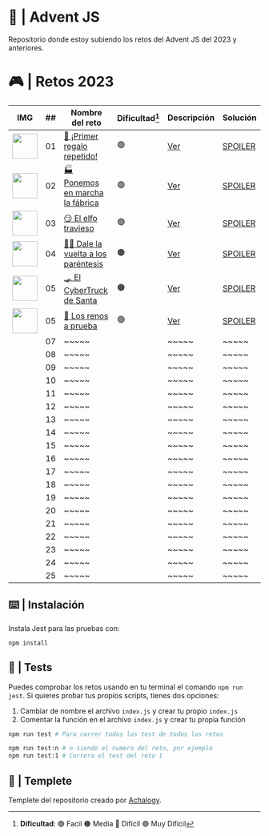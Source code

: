 # 🌟 | Advent JS

Repositorio donde estoy subiendo los retos del Advent JS del 2023 y anteriores.

# 🎮 | Retos 2023

| IMG                                                                                              | ##  | Nombre del reto                                                                 | Dificultad[^1] | Descripción                                                                             | Solución                                                                                  |
| ------------------------------------------------------------------------------------------------ | :-: | ------------------------------------------------------------------------------- | -------------- | --------------------------------------------------------------------------------------- | ----------------------------------------------------------------------------------------- |
| <img src="https://adventjs.dev/challenges-2023/1.png" width="50" style="object-fit: contain;" /> | 01  | [🎁 ¡Primer regalo repetido!](https://adventjs.dev/es/challenges/2023/1)        | 🟢             | [Ver](https://github.com/FabianAlvaradoDonoso/adventjs/blob/main/2023/reto-1/README.md) | [SPOILER](https://github.com/FabianAlvaradoDonoso/adventjs/blob/main/2023/reto-1/main.js) |
| <img src="https://adventjs.dev/challenges-2023/2.png" width="50" style="object-fit: contain;" /> | 02  | [🏭 Ponemos en marcha la fábrica](https://adventjs.dev/es/challenges/2023/2)    | 🟢             | [Ver](https://github.com/FabianAlvaradoDonoso/adventjs/blob/main/2023/reto-2/README.md) | [SPOILER](https://github.com/FabianAlvaradoDonoso/adventjs/blob/main/2023/reto-2/main.js) |
| <img src="https://adventjs.dev/challenges-2023/3.png" width="50" style="object-fit: contain;" /> | 03  | [😏 El elfo travieso](https://adventjs.dev/es/challenges/2023/3)                | 🟢             | [Ver](https://github.com/FabianAlvaradoDonoso/adventjs/blob/main/2023/reto-3/README.md) | [SPOILER](https://github.com/FabianAlvaradoDonoso/adventjs/blob/main/2023/reto-3/main.js) |
| <img src="https://adventjs.dev/challenges-2023/4.png" width="50" style="object-fit: contain;" /> | 04  | [😵‍💫 Dale la vuelta a los paréntesis](https://adventjs.dev/es/challenges/2023/4) | 🟠             | [Ver](https://github.com/FabianAlvaradoDonoso/adventjs/blob/main/2023/reto-4/README.md) | [SPOILER](https://github.com/FabianAlvaradoDonoso/adventjs/blob/main/2023/reto-4/main.js) |
| <img src="https://adventjs.dev/challenges-2023/5.png" width="50" style="object-fit: contain;" /> | 05  | [🛷 El CyberTruck de Santa](https://adventjs.dev/es/challenges/2023/5)          | 🟠             | [Ver](https://github.com/FabianAlvaradoDonoso/adventjs/blob/main/2023/reto-5/README.md) | [SPOILER](https://github.com/FabianAlvaradoDonoso/adventjs/blob/main/2023/reto-5/main.js) |
| <img src="https://adventjs.dev/challenges-2023/6.png" width="50" style="object-fit: contain;" /> | 05  | [🦌 Los renos a prueba](https://adventjs.dev/es/challenges/2023/5)              | 🟢             | [Ver](https://github.com/FabianAlvaradoDonoso/adventjs/blob/main/2023/reto-6/README.md) | [SPOILER](https://github.com/FabianAlvaradoDonoso/adventjs/blob/main/2023/reto-6/main.js) |
|                                                                                                  | 07  | ~~~~~                                                                           |                | ~~~~~                                                                                   | ~~~~~                                                                                     |
|                                                                                                  | 08  | ~~~~~                                                                           |                | ~~~~~                                                                                   | ~~~~~                                                                                     |
|                                                                                                  | 09  | ~~~~~                                                                           |                | ~~~~~                                                                                   | ~~~~~                                                                                     |
|                                                                                                  | 10  | ~~~~~                                                                           |                | ~~~~~                                                                                   | ~~~~~                                                                                     |
|                                                                                                  | 11  | ~~~~~                                                                           |                | ~~~~~                                                                                   | ~~~~~                                                                                     |
|                                                                                                  | 12  | ~~~~~                                                                           |                | ~~~~~                                                                                   | ~~~~~                                                                                     |
|                                                                                                  | 13  | ~~~~~                                                                           |                | ~~~~~                                                                                   | ~~~~~                                                                                     |
|                                                                                                  | 14  | ~~~~~                                                                           |                | ~~~~~                                                                                   | ~~~~~                                                                                     |
|                                                                                                  | 15  | ~~~~~                                                                           |                | ~~~~~                                                                                   | ~~~~~                                                                                     |
|                                                                                                  | 16  | ~~~~~                                                                           |                | ~~~~~                                                                                   | ~~~~~                                                                                     |
|                                                                                                  | 17  | ~~~~~                                                                           |                | ~~~~~                                                                                   | ~~~~~                                                                                     |
|                                                                                                  | 18  | ~~~~~                                                                           |                | ~~~~~                                                                                   | ~~~~~                                                                                     |
|                                                                                                  | 19  | ~~~~~                                                                           |                | ~~~~~                                                                                   | ~~~~~                                                                                     |
|                                                                                                  | 20  | ~~~~~                                                                           |                | ~~~~~                                                                                   | ~~~~~                                                                                     |
|                                                                                                  | 21  | ~~~~~                                                                           |                | ~~~~~                                                                                   | ~~~~~                                                                                     |
|                                                                                                  | 22  | ~~~~~                                                                           |                | ~~~~~                                                                                   | ~~~~~                                                                                     |
|                                                                                                  | 23  | ~~~~~                                                                           |                | ~~~~~                                                                                   | ~~~~~                                                                                     |
|                                                                                                  | 24  | ~~~~~                                                                           |                | ~~~~~                                                                                   | ~~~~~                                                                                     |
|                                                                                                  | 25  | ~~~~~                                                                           |                | ~~~~~                                                                                   | ~~~~~                                                                                     |

[^1]: **Dificultad**: 🟢 Facil 🟠 Media 🔴 Dificil 🟣 Muy Dificil
[^2]: Dificultad un poco elevada

## ⌨️ | Instalación

Instala Jest para las pruebas con:

`npm install`

## 🧪 | Tests

Puedes comprobar los retos usando en tu terminal el comando `npm run jest`.
Si quieres probar tus propios scripts, tienes dos opciones:

1. Cambiar de nombre el archivo `index.js` y crear tu propio `index.js`
2. Comentar la función en el archivo `index.js` y crear tu propia función

```bash
npm run test # Para correr todos los test de todos los retos

npm run test:n # n siendo el numero del reto, por ejemplo
npm run test:1 # Correra el test del reto 1
```

## 📝 | Templete

Templete del repositorio creado por [Achalogy](https://github.com/Achalogy/advent-js-2023).
